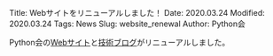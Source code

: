 Title: Webサイトをリニューアルしました！
Date: 2020.03.24
Modified: 2020.03.24
Tags: News
Slug: website_renewal
Author: Python会

Python会の[Webサイト](https://oumpy.github.io)と[技術ブログ](https://oumedpython.hatenablog.com)がリニューアルしました。
